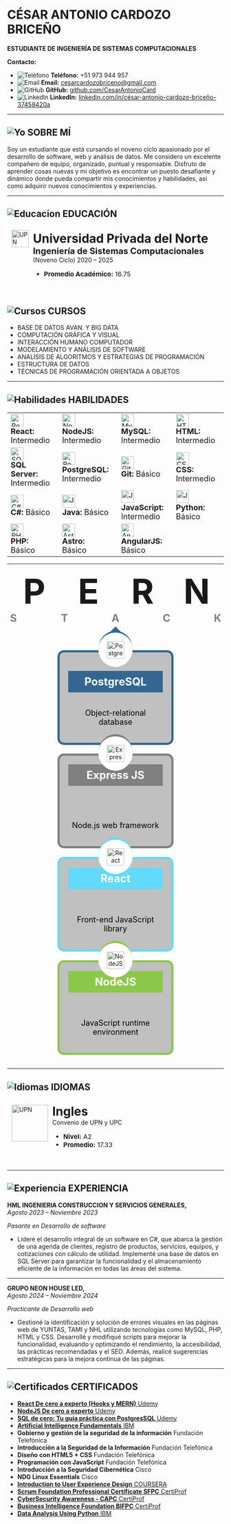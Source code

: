 # CÉSAR ANTONIO CARDOZO BRICEÑO
**ESTUDIANTE DE INGENIERÍA DE SISTEMAS COMPUTACIONALES**

**Contacto:**  
- ![Teléfono](https://img.icons8.com/ios-filled/20/000000/phone.png) **Teléfono:** +51 973 944 957  
- ![Email](https://img.icons8.com/ios-filled/20/000000/email.png) **Email:** [cesarcardozobriceno@gmail.com](mailto:cesarcardozobriceno@gmail.com) 
- ![GitHub](https://img.icons8.com/ios-filled/20/000000/github.png) **GitHub:** [github.com/CesarAntonioCard](https://github.com/CesarAntonioCard) 
- ![LinkedIn](https://img.icons8.com/ios-filled/20/000000/linkedin.png) **LinkedIn:** [linkedin.com/in/césar-antonio-cardozo-briceño-37458420a](https://www.linkedin.com/in/césar-antonio-cardozo-briceño-37458420a)  
---

## ![Yo](https://img.icons8.com/?size=20&id=104410&format=png&color=000000) SOBRE MÍ
Soy un estudiante que está cursando el noveno ciclo apasionado por el desarrollo de software, web y análisis de datos. Me considero un excelente compañero de equipo, organizado, puntual y responsable. Disfruto de aprender cosas nuevas y mi objetivo es encontrar un puesto desafiante y dinámico donde pueda compartir mis conocimientos y habilidades, así como adquirir nuevos conocimientos y experiencias.

---

## ![Educacion](https://img.icons8.com/?size=20&id=73815&format=png&color=000000) EDUCACIÓN
<div style="display: flex; flex-direction: column; align-items: flex-start; padding: 10px; max-width: 600px;">
    <div style="display: flex; align-items: center; margin-bottom: 10px;">
        <img src="https://encrypted-tbn0.gstatic.com/images?q=tbn:ANd9GcSkXVyN-bCrvNCuW2q8Z88-kpCvBnaul5AGpQ&s" alt="UPN" style="width: 40px; height: auto; margin-right: 10px; margin-top: -90px;">
        <div>
            <h1 style="margin: 0;">Universidad Privada del Norte</h1>
            <p style="margin: 0; font-size: 20px"><strong>Ingeniería de Sistemas Computacionales</strong></p>
            <p style="margin: 0;">(Noveno Ciclo) 2020 – 2025</p>
            <ul style="margin-right: 10px; font-size: 15px">
                <li><strong>Promedio Académico:</strong> 16.75</li>
            </ul>
        </div>
    </div>
</div>

## ![Cursos](https://img.icons8.com/?size=20&id=41414&format=png&color=000000) CURSOS
- BASE DE DATOS AVAN. Y BIG DATA
- COMPUTACIÓN GRÁFICA Y VISUAL
- INTERACCIÓN HUMANO COMPUTADOR
- MODELAMIENTO Y ANÁLISIS DE SOFTWARE
- ANALISIS DE ALGORITMOS Y ESTRATEGIAS  DE PROGRAMACIÓN
- ESTRUCTURA DE DATOS
- TÉCNICAS DE PROGRAMACIÓN ORIENTADA A OBJETOS
  
---

## ![Habilidades](https://img.icons8.com/?size=20&id=100034&format=png&color=000000) HABILIDADES

<table>
<tr>
  <td style="padding-right: 20px;">
    <img src="https://img.icons8.com/ios-filled/30/61CAE8/react-native.png" alt="React" style="width: 30px; height: auto;">
    <p style="font-size: 18px; margin: 0;"><strong>React:</strong> Intermedio</p>
  </td>
  <td style="padding-right: 20px;">
    <img src="https://img.icons8.com/?size=30&id=hsPbhkOH4FMe&format=png&color=000000" alt="NodeJS" style="width: 30px; height: auto;">
    <p style="font-size: 18px; margin: 0;"><strong>NodeJS:</strong> Intermedio</p>
  </td>
  <td style="padding-right: 20px;">
    <img src="https://img.icons8.com/?size=30&id=UFXRpPFebwa2&format=png&color=000000" alt="MySql" style="width: 30px; height: auto;">
    <p style="font-size: 18px; margin: 0;"><strong>MySQL:</strong> Intermedio</p>
  </td>
  <td style="padding-right: 20px;">
    <img src="https://img.icons8.com/?size=30&id=20909&format=png&color=000000" alt="HTML" style="width: 30px; height: auto;">
    <p style="font-size: 18px; margin: 0;"><strong>HTML:</strong> Intermedio</p>
  </td>
</tr>
<tr>
  <td style="padding-right: 20px;">
    <img src="https://img.icons8.com/?size=30&id=laYYF3dV0Iew&format=png&color=000000" alt="SQL Server" style="width: 30px; height: auto;">
    <p style="font-size: 18px; margin: 0;"><strong>SQL Server:</strong> Intermedio</p>
  </td>
  <td style="padding-right: 20px;">
    <img src="https://img.icons8.com/?size=30&id=38561&format=png&color=000000" alt="PostgreSQL" style="width: 30px; height: auto;">
    <p style="font-size: 18px; margin: 0;"><strong>PostgreSQL:</strong> Intermedio</p>
  </td>
  <td style="padding-right: 20px;">
    <img src="https://img.icons8.com/?size=30&id=20906&format=png&color=000000" alt="Git" style="width: 30px; height: auto;">
    <p style="font-size: 18px; margin: 0;"><strong>Git:</strong> Básico</p>
  </td>
  <td style="padding-right: 20px;">
    <img src="https://img.icons8.com/?size=30&id=21278&format=png&color=000000" alt="CSS" style="width: 30px; height: auto;">
    <p style="font-size: 18px; margin: 0;"><strong>CSS:</strong> Intermedio</p>
  </td>
</tr>
<tr>
  <td style="padding-right: 20px;">
    <img src="https://img.icons8.com/?size=30&id=55205&format=png&color=860899" alt="C#" style="width: 30px; height: auto;">
    <p style="font-size: 18px; margin: 0;"><strong>C#:</strong> Básico</p>
  </td>
  <td style="padding-right: 20px;">
    <img src="https://img.icons8.com/?size=30&id=13679&format=png&color=000000" alt="Java" style="width: 30px; height: auto;">
    <p style="font-size: 18px; margin: 0;"><strong>Java:</strong> Básico</p>
  </td>
  <td style="padding-right: 20px;">
    <img src="https://img.icons8.com/?size=30&id=108784&format=png&color=000000" alt="JavaScript" style="width: 30px; height: auto;">
    <p style="font-size: 18px; margin: 0;"><strong>JavaScript:</strong> Intermedio</p>
  </td>
  <td style="padding-right: 20px;">
    <img src="https://img.icons8.com/?size=30&id=13441&format=png&color=000000" alt="JavaScript" style="width: 30px; height: auto;">
    <p style="font-size: 18px; margin: 0;"><strong>Python:</strong> Básico</p>
  </td>
</tr>
<tr>
  <td style="padding-right: 20px;">
    <img src="https://img.icons8.com/?size=30&id=ylXrZF2zxsFE&format=png&color=000000" alt="PHP" style="width: 30px; height: auto;">
    <p style="font-size: 18px; margin: 0;"><strong>PHP:</strong> Básico</p>
  </td>
  <td style="padding-right: 20px;">
    <img src="https://img.icons8.com/?size=30&id=lckHFUP7nJhG&format=png&color=000000" alt="Astro" style="width: 30px; height: auto;">
    <p style="font-size: 18px; margin: 0;"><strong>Astro:</strong> Básico</p>
  </td>
  <td style="padding-right: 20px;">
    <img src="https://img.icons8.com/?size=30&id=71257&format=png&color=000000" alt="AngularJS" style="width: 30px; height: auto;">
    <p style="font-size: 18px; margin: 0;"><strong>AngularJS:</strong> Básico</p>
  </td>
</tr>
</table>

---

<div style="text-align: center; margin-bottom: 60px;">
  <div style="display: grid; grid-template-columns: repeat(4, 1fr); justify-content: center; font-size: 5rem; font-weight: bold;">
    <div>P</div>
    <div>E</div>
    <div>R</div>
    <div>N</div>
  </div>
  <div style="display: grid; grid-template-columns: repeat(5, 1fr); justify-content: center; font-size: 1.5rem; color: gray; font-weight: bold; gap: 90px;">
    <div>S</div>
    <div>T</div>
    <div>A</div>
    <div>C</div>
    <div>K</div>
  </div>
</div>

<div style="display: flex; align-items: center; justify-content: space-around; gap: 20px; flex-wrap: wrap;">
  
<div style="text-align: center; border: 5px solid #336791; border-radius: 15px; padding: 20px; position: relative; background-color: #C0C0C0; width: 220px; height: 170px; display: flex; flex-direction: column; align-items: center; justify-content: space-between;">
  <div style="position: absolute; top: -60px; left: 50%; transform: translateX(-50%); width: 0; height: 0; border-left: 20px solid transparent; border-right: 20px solid transparent; border-bottom: 20px solid #336791; z-index: -1;"></div>
  <div style="position: absolute; top: -50px; left: 50%; transform: translateX(-50%); width: 60px; height: 60px; border-radius: 50%; background-color: #fff; padding: 10px; border-top: 4px solid #336791; z-index: 1; display: flex; align-items: center; justify-content: center;">
    <img src="https://img.icons8.com/?size=40&id=38561&format=png&color=000000" alt="PostgreSQL" style="width: 40px; height: auto;">
  </div>
  <div>
  </div>
  <p style="background-color: #336791; color: white; margin: 0; padding: 10px; width: 100%; box-sizing: border-box; font-size: 25px; font-weight: bold; text-align: center;">PostgreSQL</p>
  <p style="color: black; width: 100%; box-sizing: border-box; font-size: 18px; margin-top: 15px; text-align: center;">Object-relational database</p>
</div>


<div style="text-align: center; border: 5px solid #808080; border-radius: 15px; padding: 20px; position: relative; background-color: #C0C0C0;  width: 220px; height: 170px; display: flex; flex-direction: column; align-items: center; justify-content: space-between;">
  <div style="position: absolute; top: -60px; left: 50%; transform: translateX(-50%); width: 0; height: 0; border-left: 20px solid transparent; border-right: 20px solid transparent; border-bottom: 20px solid #808080; z-index: -1;"></div>
  <div style="position: absolute; top: -50px; left: 50%; transform: translateX(-50%); width: 60px; height: 60px; border-radius: 50%; background-color: #fff; padding: 10px; border-top: 5px solid #808080; z-index: 1; display: flex; align-items: center; justify-content: center;">
    <img src="https://img.icons8.com/?size=40&id=kg46nzoJrmTR&format=png&color=A9D122" alt="Express JS" style="width: 40px; height: auto;">
  </div>
  <p style="background-color: #808080; color: white; margin: 0; padding: 10px; width: 100%; box-sizing: border-box; font-size: 25px; font-weight: bold;">Express JS</p>
  <p style="color: black; width: 100%; box-sizing: border-box; font-size: 18px; margin-top: 15px">Node.js web framework</p>
</div>

<div style="text-align: center; border: 5px solid #61DAFB; border-radius: 15px; padding: 20px; position: relative; background-color: #C0C0C0;  width: 220px; height: 170px; display: flex; flex-direction: column; align-items: center; justify-content: space-between;">
  <div style="position: absolute; top: -60px; left: 50%; transform: translateX(-50%); width: 0; height: 0; border-left: 20px solid transparent; border-right: 20px solid transparent; border-bottom: 20px solid #61DAFB; z-index: -1;"></div>
  <div style="position: absolute; top: -50px; left: 50%; transform: translateX(-50%); width: 60px; height: 60px; border-radius: 50%; background-color: #fff; padding: 10px; border-top: 5px solid #61DAFB; z-index: 1; display: flex; align-items: center; justify-content: center;">
    <img src="https://img.icons8.com/ios-filled/40/61CAE8/react-native.png" alt="React" style="width: 40px; height: auto;">
  </div>
  <p style="background-color: #61DAFB; color: white; margin: 0; padding: 10px; width: 100%; box-sizing: border-box; font-size: 25px; font-weight: bold;">React</p>
  <p style="color: black; width: 100%; box-sizing: border-box; font-size: 18px; margin-top: 15px">Front-end JavaScript library</p>
</div>

<div style="text-align: center; border: 5px solid #8CC84B; border-radius: 15px; padding: 20px; position: relative; background-color: #C0C0C0;  width: 220px; height: 170px; display: flex; flex-direction: column; align-items: center; justify-content: space-between;">
  <div style="position: absolute; top: -60px; left: 50%; transform: translateX(-50%); width: 0; height: 0; border-left: 20px solid transparent; border-right: 20px solid transparent; border-bottom: 20px solid #8CC84B; z-index: -1;"></div>
  <div style="position: absolute; top: -50px; left: 50%; transform: translateX(-50%); width: 60px; height: 60px; border-radius: 50%; background-color: #fff; padding: 10px; border-top: 5px solid #8CC84B; z-index: 1; display: flex; align-items: center; justify-content: center;">
    <img src="https://img.icons8.com/?size=40&id=hsPbhkOH4FMe&format=png&color=000000" alt="NodeJS" style="width: 40px; height: auto;">
  </div>
  <p style="background-color: #8CC84B; color: white; margin: 0; padding: 10px; width: 100%; box-sizing: border-box; font-size: 25px; font-weight: bold;">NodeJS</p>
  <p style="color: black; width: 100%; box-sizing: border-box; font-size: 18px; margin-top: 15px">JavaScript runtime environment</p>
</div>

  
</div>

<br>

---

## ![Idiomas](https://img.icons8.com/?size=20&id=iUIEsozLMUH9&format=png&color=000000) IDIOMAS
<div style="display: flex; flex-direction: column; align-items: flex-start; padding: 10px; max-width: 600px;">
    <div style="display: flex; align-items: center; margin-bottom: 10px;">
        <img src="https://encrypted-tbn0.gstatic.com/images?q=tbn:ANd9GcQMYFnoY6onxjsZcpgL9FQJFwexwE3_rX2TeA&s" alt="UPN" style="width: 85px; height: auto; margin-right: 10px; margin-top: -30px;">
        <div>
            <h1 style="margin: 0;">Ingles</h1>
            <p style="margin: 0;">Convenio de UPN y UPC</p>
            <ul style="margin-right: 10px; font-size: 15px">
                <li><strong>Nivel:</strong> A2</li>
                <li><strong>Promedio:</strong> 17.33</li>
            </ul>
        </div>
    </div>
</div>

---

## ![Experiencia](https://img.icons8.com/?size=20&id=123838&format=png&color=000000) EXPERIENCIA
**HML INGENIERIA CONSTRUCCION Y SERVICIOS GENERALES,**  
*Agosto 2023 – Noviembre 2023*
  
*Pasante en Desarrollo de software*  
- Lideré el desarrollo integral de un software en C#, que abarca la gestión de una agenda de clientes, registro de productos, servicios, equipos, y cotizaciones con cálculo de utilidad. Implementé una base de datos en SQL Server para garantizar la funcionalidad y el almacenamiento eficiente de la información en todas las áreas del sistema.

---

**GRUPO NEON HOUSE LED,**  
*Agosto 2024 – Noviembre 2024*

*Practicante de Desarrollo web*  
- Gestioné la identificación y solución de errores visuales en las páginas web de YUNTAS, TAMI y NHL utilizando tecnologías como MySQL, PHP, HTML y CSS. Desarrollé y modifiqué scripts para mejorar la funcionalidad, evaluando y optimizando el rendimiento, la accesibilidad, las prácticas recomendadas y el SEO. Además, realicé sugerencias estratégicas para la mejora continua de las páginas.

---

## ![Certificados](https://img.icons8.com/?size=20&id=11169&format=png&color=000000) CERTIFICADOS
- [**React De cero a experto (Hooks y MERN)**  Udemy](https://www.udemy.com/certificate/UC-680b84f2-c3e2-40bc-ba6c-3e822ec501aa/)
- [**NodeJS De cero a experto** Udemy](https://www.udemy.com/certificate/UC-3bacc1dd-c199-4d43-9832-e2f518b5a06c/)
- [**SQL de cero: Tu guía práctica con PostgresSQL** Udemy](https://www.udemy.com/certificate/UC-046c0414-0cb8-4bc4-8b04-051b95507de8/)
- [**Artificial Intelligence Fundamentals** IBM](https://www.credly.com/badges/4958df25-3557-467e-87b5-8279b5523aae/print)
- **Gobierno y gestión de la seguridad de la información** Fundación Telefónica
- **Introducción a la Seguridad de la Información** Fundación Telefónica
- **Diseño con HTML5 + CSS** Fundación Telefónica
- **Programación con JavaScript** Fundación Telefónica
- **Introducción a la Seguridad Cibernética** Cisco
- **NDG Linux Essentials** Cisco
- [**Introduction to User Experience Design** COURSERA](https://www.coursera.org/account/accomplishments/verify/ETKM9VSH3GWA)
- [**Scrum Foundation Professional Certificate SFPC** CertiProf](https://www.credly.com/badges/83c48813-9e7d-42eb-986f-c3c28eb378e1/public_url)
- [**CyberSecurity Awareness - CAPC** CertiProf](https://www.credly.com/badges/83fd9f18-367e-40e7-8ee6-1c913ca0595c/linked_in_profile)
- [**Business Intelligence Foundation BIFPC** CertiProf](https://www.credly.com/badges/81045be3-1261-4ea8-8950-5b242bc15a3b/public_url)
- [**Data Analysis Using Python** IBM](https://www.credly.com/badges/9cb612cf-5785-4272-9bd0-9e2e436561fc/linked_in_profile)




